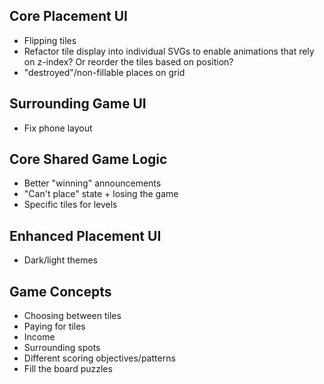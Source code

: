 ## Core Placement UI

- Flipping tiles
- Refactor tile display into individual SVGs to enable animations that rely on z-index? Or reorder the tiles based on position?
- "destroyed"/non-fillable places on grid

## Surrounding Game UI

- Fix phone layout

## Core Shared Game Logic

- Better "winning" announcements
- "Can't place" state + losing the game
- Specific tiles for levels

## Enhanced Placement UI

- Dark/light themes

## Game Concepts

- Choosing between tiles
- Paying for tiles
- Income
- Surrounding spots
- Different scoring objectives/patterns
- Fill the board puzzles
